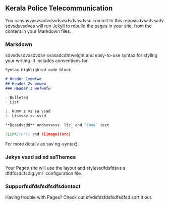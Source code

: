 ## Kerala Police Telecommunication

You canvasvasvsadvdsvdsvsdsdvasdvsu commit to this reposisdvsadvsadv sdvsdsvsdves will run [Jekyll](https://jekyllrb.com/) to rebuild the pages in your site, from the content in your Markdown files.

### Markdown
sdvsdvsdvasdvdsv svasadcdhtweight and easy-to-use syntax for styling your writing. It includes conventions for

```markdown
Syntax highlighted code block

# Header 1vewfwe
## Header 2v wewew
### Header 3 wefwefw

- Bulleted
- List

1. Numv s vs sa vsad
2. Lisvsav sv svsd

**Boasdvsdd** andsvvasvs  lic_ and `Code` text

[Link](url) and ![Image](src)
```

For more detailv as sav ng-syntax).

### Jekys vsad sd sd saThemes

Your Pages site will use the layout and stylessdfdsfdsvs s dfdfcsdcfsdig.yml` configuration file.

### Supporfsdfdsfsdfsdfsdontact

Having trouble with Pages? Check out  sfvdsfdsfdsfsdfsdfsd sort it out.
